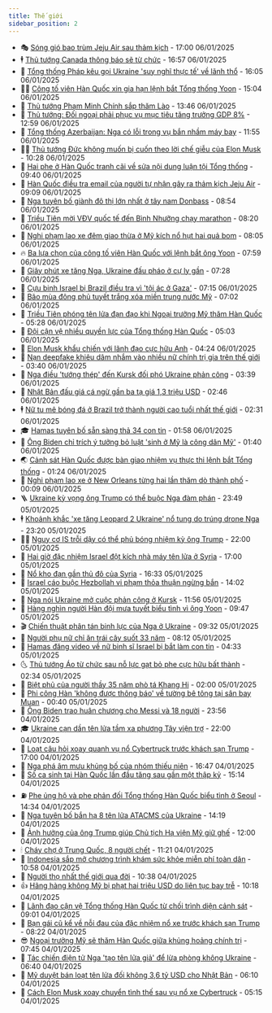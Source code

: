 ```yaml
---
title: Thế giới
sidebar_position: 2
---
```


<!-- vnexpress-the-gioi:START -->
- 🎭 [Sóng gió bao trùm Jeju Air sau thảm kịch](https://vnexpress.net/song-gio-bao-trum-jeju-air-sau-tham-kich-4835982.html) - 17:00 06/01/2025
- 🕴 [Thủ tướng Canada thông báo sẽ từ chức](https://vnexpress.net/thu-tuong-canada-thong-bao-se-tu-chuc-4836296.html) - 16:57 06/01/2025
- 🤭 [Tổng thống Pháp kêu gọi Ukraine &#39;suy nghĩ thực tế&#39; về lãnh thổ](https://vnexpress.net/tong-thong-phap-keu-goi-ukraine-suy-nghi-thuc-te-ve-lanh-tho-4836283.html) - 16:05 06/01/2025
- 🧑‍💻 [Công tố viên Hàn Quốc xin gia hạn lệnh bắt Tổng thống Yoon](https://vnexpress.net/cong-to-vien-han-quoc-xin-gia-han-lenh-bat-tong-thong-yoon-4836278.html) - 15:04 06/01/2025
- 🦏 [Thủ tướng Phạm Minh Chính sắp thăm Lào](https://vnexpress.net/thu-tuong-pham-minh-chinh-sap-tham-lao-4836263.html) - 13:46 06/01/2025
- 🦒 [Thủ tướng: Đối ngoại phải phục vụ mục tiêu tăng trưởng GDP 8%](https://vnexpress.net/thu-tuong-doi-ngoai-phai-phuc-vu-muc-tieu-tang-truong-gdp-8-4836260.html) - 12:59 06/01/2025
- 🌈 [Tổng thống Azerbaijan: Nga có lỗi trong vụ bắn nhầm máy bay](https://vnexpress.net/tong-thong-azerbaijan-nga-co-loi-trong-vu-ban-nham-may-bay-4836252.html) - 11:55 06/01/2025
- 🧑‍🏫 [Thủ tướng Đức không muốn bị cuốn theo lời chế giễu của Elon Musk](https://vnexpress.net/thu-tuong-duc-khong-muon-bi-cuon-theo-loi-che-gieu-cua-elon-musk-4836171.html) - 10:28 06/01/2025
- 🐲 [Hai phe ở Hàn Quốc tranh cãi về sửa nội dung luận tội Tổng thống](https://vnexpress.net/hai-phe-o-han-quoc-tranh-cai-ve-sua-noi-dung-luan-toi-tong-thong-4835945.html) - 09:40 06/01/2025
- 🦒 [Hàn Quốc điều tra email của người tự nhận gây ra thảm kịch Jeju Air](https://vnexpress.net/han-quoc-dieu-tra-email-cua-nguoi-tu-nhan-gay-ra-tham-kich-jeju-air-4836174.html) - 09:09 06/01/2025
- 🐻 [Nga tuyên bố giành đô thị lớn nhất ở tây nam Donbass](https://vnexpress.net/nga-tuyen-bo-gianh-do-thi-lon-nhat-o-tay-nam-donbass-4836154.html) - 08:54 06/01/2025
- 🚀 [Triều Tiên mời VĐV quốc tế đến Bình Nhưỡng chạy marathon](https://vnexpress.net/trieu-tien-moi-vdv-quoc-te-den-binh-nhuong-chay-marathon-4836153.html) - 08:20 06/01/2025
- 🥰 [Nghi phạm lao xe đêm giao thừa ở Mỹ kích nổ hụt hai quả bom](https://vnexpress.net/nghi-pham-lao-xe-dem-giao-thua-o-my-kich-no-hut-hai-qua-bom-4836120.html) - 08:05 06/01/2025
- 🔥 [Ba lựa chọn của công tố viên Hàn Quốc với lệnh bắt ông Yoon](https://vnexpress.net/ba-lua-chon-cua-cong-to-vien-han-quoc-voi-lenh-bat-ong-yoon-4835943.html) - 07:59 06/01/2025
- 🥳 [Giây phút xe tăng Nga, Ukraine đấu pháo ở cự ly gần](https://vnexpress.net/giay-phut-xe-tang-nga-ukraine-dau-phao-o-cu-ly-gan-4835981.html) - 07:28 06/01/2025
- 💼 [Cựu binh Israel bị Brazil điều tra vì &#39;tội ác ở Gaza&#39;](https://vnexpress.net/cuu-binh-israel-bi-brazil-dieu-tra-vi-toi-ac-o-gaza-4836007.html) - 07:15 06/01/2025
- 🤡 [Bão mùa đông phủ tuyết trắng xóa miền trung nước Mỹ](https://vnexpress.net/bao-mua-dong-phu-tuyet-trang-xoa-mien-trung-nuoc-my-4835980.html) - 07:02 06/01/2025
- 🌁 [Triều Tiên phóng tên lửa đạn đạo khi Ngoại trưởng Mỹ thăm Hàn Quốc](https://vnexpress.net/trieu-tien-phong-ten-lua-dan-dao-khi-ngoai-truong-my-tham-han-quoc-4836049.html) - 05:28 06/01/2025
- 🤩 [Đội cận vệ nhiều quyền lực của Tổng thống Hàn Quốc](https://vnexpress.net/doi-can-ve-nhieu-quyen-luc-cua-tong-thong-han-quoc-4835890.html) - 05:03 06/01/2025
- 🎉 [Elon Musk khẩu chiến với lãnh đạo cực hữu Anh](https://vnexpress.net/elon-musk-khau-chien-voi-lanh-dao-cuc-huu-anh-4835941.html) - 04:24 06/01/2025
- 🎉 [Nạn deepfake khiêu dâm nhắm vào nhiều nữ chính trị gia trên thế giới](https://vnexpress.net/nan-deepfake-khieu-dam-nham-vao-nhieu-nu-chinh-tri-gia-tren-the-gioi-4835938.html) - 03:40 06/01/2025
- 🌁 [Nga điều &#39;tướng thép&#39; đến Kursk đối phó Ukraine phản công](https://vnexpress.net/nga-dieu-tuong-thep-den-kursk-doi-pho-ukraine-phan-cong-4835916.html) - 03:39 06/01/2025
- 🌊 [Nhật Bản đấu giá cá ngừ gần ba tạ giá 1,3 triệu USD](https://vnexpress.net/nhat-ban-dau-gia-ca-ngu-gan-ba-ta-gia-1-3-trieu-usd-4835893.html) - 02:46 06/01/2025
- 🕴 [Nữ tu mê bóng đá ở Brazil trở thành người cao tuổi nhất thế giới](https://vnexpress.net/nu-tu-me-bong-da-o-brazil-tro-thanh-nguoi-cao-tuoi-nhat-the-gioi-4835921.html) - 02:31 06/01/2025
- 🎓 [Hamas tuyên bố sẵn sàng thả 34 con tin](https://vnexpress.net/hamas-tuyen-bo-san-sang-tha-34-con-tin-4835883.html) - 01:58 06/01/2025
- 🦩 [Ông Biden chỉ trích ý tưởng bỏ luật &#39;sinh ở Mỹ là công dân Mỹ&#39;](https://vnexpress.net/ong-biden-chi-trich-y-tuong-bo-luat-sinh-o-my-la-cong-dan-my-4835877.html) - 01:40 06/01/2025
- 🌏 [Cảnh sát Hàn Quốc được bàn giao nhiệm vụ thực thi lệnh bắt Tổng thống](https://vnexpress.net/canh-sat-han-quoc-duoc-ban-giao-nhiem-vu-thuc-thi-lenh-bat-tong-thong-4835886.html) - 01:24 06/01/2025
- 🌋 [Nghi phạm lao xe ở New Orleans từng hai lần thăm dò thành phố](https://vnexpress.net/nghi-pham-lao-xe-o-new-orleans-tung-hai-lan-tham-do-thanh-pho-4835874.html) - 00:09 06/01/2025
- 🪜 [Ukraine kỳ vọng ông Trump có thể buộc Nga đàm phán](https://vnexpress.net/ukraine-ky-vong-ong-trump-co-the-buoc-nga-dam-phan-4835875.html) - 23:49 05/01/2025
- 🕴 [Khoảnh khắc &#39;xe tăng Leopard 2 Ukraine&#39; nổ tung do trúng drone Nga](https://vnexpress.net/khoanh-khac-xe-tang-leopard-2-ukraine-no-tung-do-trung-drone-nga-4835775.html) - 23:20 05/01/2025
- 🧑‍🏫 [Nguy cơ IS trỗi dậy có thể phủ bóng nhiệm kỳ ông Trump](https://vnexpress.net/nguy-co-is-troi-day-co-the-phu-bong-nhiem-ky-ong-trump-4835229.html) - 22:00 05/01/2025
- 🌮 [Hai giờ đặc nhiệm Israel đột kích nhà máy tên lửa ở Syria](https://vnexpress.net/hai-gio-dac-nhiem-israel-dot-kich-nha-may-ten-lua-o-syria-4835220.html) - 17:00 05/01/2025
- 🚦 [Nổ kho đạn gần thủ đô của Syria](https://vnexpress.net/no-kho-dan-gan-thu-do-cua-syria-4835842.html) - 16:33 05/01/2025
- 💫 [Israel cáo buộc Hezbollah vi phạm thỏa thuận ngừng bắn](https://vnexpress.net/israel-cao-buoc-hezbollah-vi-pham-thoa-thuan-ngung-ban-4835796.html) - 14:02 05/01/2025
- 🤡 [Nga nói Ukraine mở cuộc phản công ở Kursk](https://vnexpress.net/nga-noi-ukraine-mo-cuoc-phan-cong-o-kursk-4835780.html) - 11:56 05/01/2025
- 🦣 [Hàng nghìn người Hàn đội mưa tuyết biểu tình vì ông Yoon](https://vnexpress.net/hang-nghin-nguoi-han-doi-mua-tuyet-bieu-tinh-vi-ong-yoon-4835741.html) - 09:47 05/01/2025
- 🎬 [Chiến thuật phân tán binh lực của Nga ở Ukraine](https://vnexpress.net/chien-thuat-phan-tan-binh-luc-cua-nga-o-ukraine-4834846.html) - 09:32 05/01/2025
- 🎉 [Người phụ nữ chỉ ăn trái cây suốt 33 năm](https://vnexpress.net/nguoi-phu-nu-chi-an-trai-cay-suot-33-nam-4835725.html) - 08:12 05/01/2025
- 🎡 [Hamas đăng video về nữ binh sĩ Israel bị bắt làm con tin](https://vnexpress.net/hamas-dang-video-ve-nu-binh-si-israel-bi-bat-lam-con-tin-4835689.html) - 04:33 05/01/2025
- 🌜 [Thủ tướng Áo từ chức sau nỗ lực gạt bỏ phe cực hữu bất thành](https://vnexpress.net/thu-tuong-ao-tu-chuc-sau-no-luc-gat-bo-phe-cuc-huu-bat-thanh-4835642.html) - 02:34 05/01/2025
- 🎡 [Biệt phủ của người thầy 35 năm phò tá Khang Hi](https://vnexpress.net/biet-phu-cua-nguoi-thay-35-nam-pho-ta-khang-hi-4826538.html) - 02:00 05/01/2025
- 🤗 [Phi công Hàn &#39;không được thông báo&#39; về tường bê tông tại sân bay Muan](https://vnexpress.net/phi-cong-han-khong-duoc-thong-bao-ve-tuong-be-tong-tai-san-bay-muan-4835634.html) - 00:40 05/01/2025
- 🦩 [Ông Biden trao huân chương cho Messi và 18 người](https://vnexpress.net/ong-biden-trao-huan-chuong-cho-messi-va-18-nguoi-4835631.html) - 23:56 04/01/2025
- 🎓 [Ukraine cạn dần tên lửa tầm xa phương Tây viện trợ](https://vnexpress.net/ukraine-can-dan-ten-lua-tam-xa-phuong-tay-vien-tro-4833000.html) - 22:00 04/01/2025
- 🌁 [Loạt câu hỏi xoay quanh vụ nổ Cybertruck trước khách sạn Trump](https://vnexpress.net/loat-cau-hoi-xoay-quanh-vu-no-cybertruck-truoc-khach-san-trump-4835418.html) - 17:00 04/01/2025
- 🤩 [Nga phá âm mưu khủng bố của nhóm thiếu niên](https://vnexpress.net/nga-pha-am-muu-khung-bo-cua-nhom-thieu-nien-4835593.html) - 16:47 04/01/2025
- 👹 [Số ca sinh tại Hàn Quốc lần đầu tăng sau gần một thập kỷ](https://vnexpress.net/so-ca-sinh-tai-han-quoc-lan-dau-tang-sau-gan-mot-thap-ky-4835579.html) - 15:14 04/01/2025
- ⛽️ [Phe ủng hộ và phe phản đối Tổng thống Hàn Quốc biểu tình ở Seoul](https://vnexpress.net/phe-ung-ho-va-phe-phan-doi-tong-thong-han-quoc-bieu-tinh-o-seoul-4835567.html) - 14:34 04/01/2025
- 🚀 [Nga tuyên bố bắn hạ 8 tên lửa ATACMS của Ukraine](https://vnexpress.net/nga-tuyen-bo-ban-ha-8-ten-lua-atacms-cua-ukraine-4835566.html) - 14:19 04/01/2025
- 🎡 [Ảnh hưởng của ông Trump giúp Chủ tịch Hạ viện Mỹ giữ ghế](https://vnexpress.net/anh-huong-cua-ong-trump-giup-chu-tich-ha-vien-my-giu-ghe-4835389.html) - 12:00 04/01/2025
- 🕯 [Cháy chợ ở Trung Quốc, 8 người chết](https://vnexpress.net/chay-cho-o-trung-quoc-8-nguoi-chet-4835541.html) - 11:21 04/01/2025
- 🐻 [Indonesia sắp mở chương trình khám sức khỏe miễn phí toàn dân](https://vnexpress.net/indonesia-sap-mo-chuong-trinh-kham-suc-khoe-mien-phi-toan-dan-4835527.html) - 10:58 04/01/2025
- 🚦 [Người thọ nhất thế giới qua đời](https://vnexpress.net/nguoi-tho-nhat-the-gioi-qua-doi-4835546.html) - 10:38 04/01/2025
- 👍 [Hãng hàng không Mỹ bị phạt hai triệu USD do liên tục bay trễ](https://vnexpress.net/hang-hang-khong-my-bi-phat-hai-trieu-usd-do-lien-tuc-bay-tre-4835528.html) - 10:18 04/01/2025
- 🚀 [Lãnh đạo cận vệ Tổng thống Hàn Quốc từ chối trình diện cảnh sát](https://vnexpress.net/lanh-dao-can-ve-tong-thong-han-quoc-tu-choi-trinh-dien-canh-sat-4835520.html) - 09:01 04/01/2025
- 🌮 [Bạn gái cũ kể về nỗi đau của đặc nhiệm nổ xe trước khách sạn Trump](https://vnexpress.net/ban-gai-cu-ke-ve-noi-dau-cua-dac-nhiem-no-xe-truoc-khach-san-trump-4835508.html) - 08:22 04/01/2025
- 😎 [Ngoại trưởng Mỹ sẽ thăm Hàn Quốc giữa khủng hoảng chính trị](https://vnexpress.net/ngoai-truong-my-se-tham-han-quoc-giua-khung-hoang-chinh-tri-4835477.html) - 07:45 04/01/2025
- 🐲 [Tác chiến điện tử Nga &#39;tạo tên lửa giả&#39; để lừa phòng không Ukraine](https://vnexpress.net/tac-chien-dien-tu-nga-tao-ten-lua-gia-de-lua-phong-khong-ukraine-4835466.html) - 06:40 04/01/2025
- 💫 [Mỹ duyệt bán loạt tên lửa đối không 3,6 tỷ USD cho Nhật Bản](https://vnexpress.net/my-duyet-ban-loat-ten-lua-doi-khong-3-6-ty-usd-cho-nhat-ban-4835456.html) - 06:10 04/01/2025
- 👀 [Cách Elon Musk xoay chuyển tình thế sau vụ nổ xe Cybertruck](https://vnexpress.net/cach-elon-musk-xoay-chuyen-tinh-the-sau-vu-no-xe-cybertruck-4835376.html) - 05:15 04/01/2025<!-- vnexpress-the-gioi:END -->